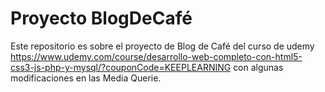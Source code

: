 #   Proyecto BlogDeCafé 
Este repositorio es sobre el proyecto de Blog de Café del curso de udemy https://www.udemy.com/course/desarrollo-web-completo-con-html5-css3-js-php-y-mysql/?couponCode=KEEPLEARNING con algunas modificaciones en las Media Querie.

